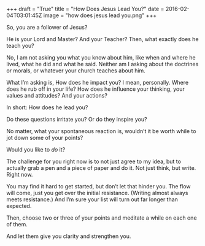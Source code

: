 +++
draft = "True"
title = "How Does Jesus Lead You?"
date = 2016-02-04T03:01:45Z
image = "how does jesus lead you.png"
+++

So, you are a follower of Jesus?

He is your Lord and Master? And your Teacher? Then, what exactly does he teach you?

No, I am not asking you what you know about him, like when and where he lived, what he did and what he said. Neither am I asking about the doctrines or morals, or whatever your church teaches about him.

What I’m asking is, How does he impact you? I mean, personally. Where does he rub off in your life? How does he influence your thinking, your values and attitudes? And your actions?

In short: How does he lead you?

Do these questions irritate you? Or do they inspire you?

No matter, what your spontaneous reaction is, wouldn’t it be worth while to jot down some of your points?

Would you like to *do* it?

The challenge for you right now is to not just agree to my idea, but to actually grab a pen and a piece of paper and do it. Not just think, but write. Right now.

You may find it hard to get started, but don’t let that hinder you. The flow will come, just you get over the initial resistance. (Writing almost always meets resistance.) And I’m sure your list will turn out far longer than expected.

Then, choose two or three of your points and meditate a while on each one of them.

And let them give you clarity and strengthen you.
